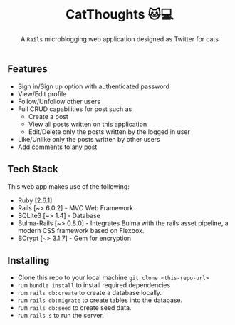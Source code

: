 <h1 align="center">CatThoughts 🐱💻 </h1>

<div align="center">
  A <code>Rails</code> microblogging web application designed as Twitter for cats
</div>

<br />

## Features 
- Sign in/Sign up option with authenticated password
- View/Edit profile 
- Follow/Unfollow other users
- Full CRUD capabilities for post such as 
  - Create a post
  - View all posts written on this application
  - Edit/Delete only the posts written by the logged in user 
- Like/Unlike only the posts written by other users
- Add comments to any post
 
## Tech Stack
This web app makes use of the following:
- Ruby [2.6.1]
- Rails [~> 6.0.2] - MVC Web Framework
- SQLite3 [~> 1.4] - Database
- Bulma-Rails [~> 0.8.0] - Integrates Bulma with the rails asset pipeline, a modern CSS framework based on Flexbox.
- BCrypt [~> 3.1.7] - Gem for encryption

## Installing

- Clone this repo to your local machine `git clone <this-repo-url>`
- run `bundle install` to install required dependencies
- run `rails db:create` to create a database locally.
- run `rails db:migrate` to create tables into the database.
- run `rails db:seed` to create seed data.
- run `rails s` to run the server. 
